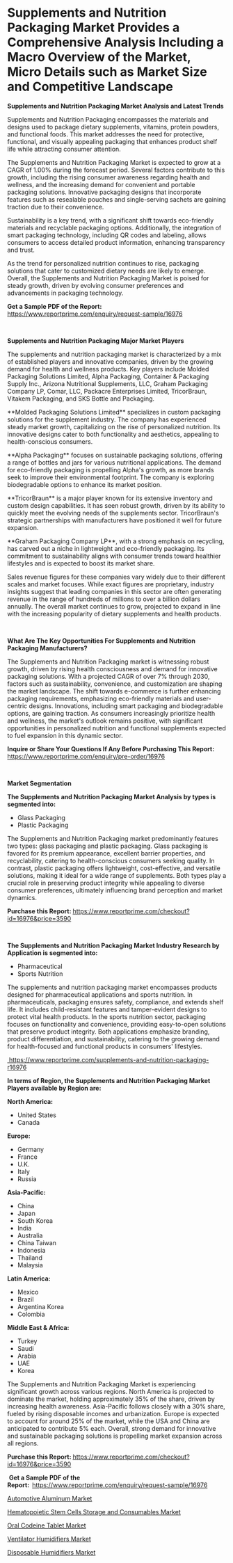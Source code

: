 <p><h1>Supplements and Nutrition Packaging Market Provides a Comprehensive Analysis Including a Macro Overview of the Market, Micro Details such as Market Size and Competitive Landscape</h1></p><p><strong>Supplements and Nutrition Packaging Market Analysis and Latest Trends</strong></p>
<p><p>Supplements and Nutrition Packaging encompasses the materials and designs used to package dietary supplements, vitamins, protein powders, and functional foods. This market addresses the need for protective, functional, and visually appealing packaging that enhances product shelf life while attracting consumer attention.</p><p>The Supplements and Nutrition Packaging Market is expected to grow at a CAGR of 1.00% during the forecast period. Several factors contribute to this growth, including the rising consumer awareness regarding health and wellness, and the increasing demand for convenient and portable packaging solutions. Innovative packaging designs that incorporate features such as resealable pouches and single-serving sachets are gaining traction due to their convenience.</p><p>Sustainability is a key trend, with a significant shift towards eco-friendly materials and recyclable packaging options. Additionally, the integration of smart packaging technology, including QR codes and labeling, allows consumers to access detailed product information, enhancing transparency and trust.</p><p>As the trend for personalized nutrition continues to rise, packaging solutions that cater to customized dietary needs are likely to emerge. Overall, the Supplements and Nutrition Packaging Market is poised for steady growth, driven by evolving consumer preferences and advancements in packaging technology.</p></p>
<p><strong>Get a Sample PDF of the Report:&nbsp;</strong> <a href="https://www.reportprime.com/enquiry/request-sample/16976?utm_campaign=11&utm_medium=2&utm_source=Github&utm_content=ia&utm_term=27112024&utm_id=supplements-and-nutrition-packaging">https://www.reportprime.com/enquiry/request-sample/16976</a></p>
<p>&nbsp;</p>
<p><strong>Supplements and Nutrition Packaging Major Market Players</strong></p>
<p><p>The supplements and nutrition packaging market is characterized by a mix of established players and innovative companies, driven by the growing demand for health and wellness products. Key players include Molded Packaging Solutions Limited, Alpha Packaging, Container & Packaging Supply Inc., Arizona Nutritional Supplements, LLC, Graham Packaging Company LP, Comar, LLC, Packacre Enterprises Limited, TricorBraun, Vitakem Packaging, and SKS Bottle and Packaging.</p><p>**Molded Packaging Solutions Limited** specializes in custom packaging solutions for the supplement industry. The company has experienced steady market growth, capitalizing on the rise of personalized nutrition. Its innovative designs cater to both functionality and aesthetics, appealing to health-conscious consumers.</p><p>**Alpha Packaging** focuses on sustainable packaging solutions, offering a range of bottles and jars for various nutritional applications. The demand for eco-friendly packaging is propelling Alpha's growth, as more brands seek to improve their environmental footprint. The company is exploring biodegradable options to enhance its market position.</p><p>**TricorBraun** is a major player known for its extensive inventory and custom design capabilities. It has seen robust growth, driven by its ability to quickly meet the evolving needs of the supplements sector. TricorBraun's strategic partnerships with manufacturers have positioned it well for future expansion.</p><p>**Graham Packaging Company LP**, with a strong emphasis on recycling, has carved out a niche in lightweight and eco-friendly packaging. Its commitment to sustainability aligns with consumer trends toward healthier lifestyles and is expected to boost its market share.</p><p>Sales revenue figures for these companies vary widely due to their different scales and market focuses. While exact figures are proprietary, industry insights suggest that leading companies in this sector are often generating revenue in the range of hundreds of millions to over a billion dollars annually. The overall market continues to grow, projected to expand in line with the increasing popularity of dietary supplements and health products.</p></p>
<p>&nbsp;</p>
<p><strong>What Are The Key Opportunities For Supplements and Nutrition Packaging Manufacturers?</strong></p>
<p><p>The Supplements and Nutrition Packaging market is witnessing robust growth, driven by rising health consciousness and demand for innovative packaging solutions. With a projected CAGR of over 7% through 2030, factors such as sustainability, convenience, and customization are shaping the market landscape. The shift towards e-commerce is further enhancing packaging requirements, emphasizing eco-friendly materials and user-centric designs. Innovations, including smart packaging and biodegradable options, are gaining traction. As consumers increasingly prioritize health and wellness, the market's outlook remains positive, with significant opportunities in personalized nutrition and functional supplements expected to fuel expansion in this dynamic sector.</p></p>
<p><strong>Inquire or Share Your Questions If Any Before Purchasing This Report:</strong> <a href="https://www.reportprime.com/enquiry/pre-order/16976?utm_campaign=11&utm_medium=2&utm_source=Github&utm_content=ia&utm_term=27112024&utm_id=supplements-and-nutrition-packaging">https://www.reportprime.com/enquiry/pre-order/16976</a></p>
<p>&nbsp;</p>
<p><strong>Market Segmentation</strong></p>
<p><strong>The Supplements and Nutrition Packaging Market Analysis by types is segmented into:</strong></p>
<p><ul><li>Glass Packaging</li><li>Plastic Packaging</li></ul></p>
<p><p>The Supplements and Nutrition Packaging market predominantly features two types: glass packaging and plastic packaging. Glass packaging is favored for its premium appearance, excellent barrier properties, and recyclability, catering to health-conscious consumers seeking quality. In contrast, plastic packaging offers lightweight, cost-effective, and versatile solutions, making it ideal for a wide range of supplements. Both types play a crucial role in preserving product integrity while appealing to diverse consumer preferences, ultimately influencing brand perception and market dynamics.</p></p>
<p><strong>Purchase this Report:&nbsp;</strong><a href="https://www.reportprime.com/checkout?id=16976&price=3590&utm_campaign=11&utm_medium=2&utm_source=Github&utm_content=ia&utm_term=27112024&utm_id=supplements-and-nutrition-packaging">https://www.reportprime.com/checkout?id=16976&price=3590</a></p>
<p>&nbsp;</p>
<p><strong>The Supplements and Nutrition Packaging Market Industry Research by Application is segmented into:</strong></p>
<p><ul><li>Pharmaceutical</li><li>Sports Nutrition</li></ul></p>
<p><p>The supplements and nutrition packaging market encompasses products designed for pharmaceutical applications and sports nutrition. In pharmaceuticals, packaging ensures safety, compliance, and extends shelf life. It includes child-resistant features and tamper-evident designs to protect vital health products. In the sports nutrition sector, packaging focuses on functionality and convenience, providing easy-to-open solutions that preserve product integrity. Both applications emphasize branding, product differentiation, and sustainability, catering to the growing demand for health-focused and functional products in consumers' lifestyles.</p></p>
<p><a href="https://www.reportprime.com/supplements-and-nutrition-packaging-r16976?utm_campaign=11&utm_medium=2&utm_source=Github&utm_content=ia&utm_term=27112024&utm_id=supplements-and-nutrition-packaging">&nbsp;https://www.reportprime.com/supplements-and-nutrition-packaging-r16976</a></p>
<p><strong>In terms of Region, the Supplements and Nutrition Packaging Market Players available by Region are:</strong></p>
<p>
    <p> <strong> North America: </strong>
        <ul>
            <li>United States</li>
            <li>Canada</li>
        </ul>
        </p> 
    <p> <strong> Europe: </strong>
        <ul>
            <li>Germany</li>
            <li>France</li>
            <li>U.K.</li>
            <li>Italy</li>
            <li>Russia</li>
        </ul>
        </p> 
    <p> <strong> Asia-Pacific: </strong>
        <ul>
            <li>China</li>
            <li>Japan</li>
            <li>South Korea</li>
            <li>India</li>
            <li>Australia</li>
            <li>China Taiwan</li>
            <li>Indonesia</li>
            <li>Thailand</li>
            <li>Malaysia</li>
        </ul>
        </p> 
    <p> <strong> Latin America: </strong>
        <ul>
            <li>Mexico</li>
            <li>Brazil</li>
            <li>Argentina Korea</li>
            <li>Colombia</li>
        </ul>
        </p> 
    <p> <strong> Middle East & Africa: </strong>
        <ul>
            <li>Turkey</li>
            <li>Saudi</li>
            <li>Arabia</li>
            <li>UAE</li>
            <li>Korea</li>
        </ul>
    </p>
    </p>
<p><p>The Supplements and Nutrition Packaging Market is experiencing significant growth across various regions. North America is projected to dominate the market, holding approximately 35% of the share, driven by increasing health awareness. Asia-Pacific follows closely with a 30% share, fueled by rising disposable incomes and urbanization. Europe is expected to account for around 25% of the market, while the USA and China are anticipated to contribute 5% each. Overall, strong demand for innovative and sustainable packaging solutions is propelling market expansion across all regions.</p></p>
<p><strong>Purchase this Report: </strong><a href="https://www.reportprime.com/checkout?id=16976&price=3590&utm_campaign=11&utm_medium=2&utm_source=Github&utm_content=ia&utm_term=27112024&utm_id=supplements-and-nutrition-packaging">https://www.reportprime.com/checkout?id=16976&price=3590</a></p>
<p>&nbsp;<strong>Get a Sample PDF of the Report:&nbsp;&nbsp;</strong><a href="https://www.reportprime.com/enquiry/request-sample/16976?utm_campaign=11&utm_medium=2&utm_source=Github&utm_content=ia&utm_term=27112024&utm_id=supplements-and-nutrition-packaging">https://www.reportprime.com/enquiry/request-sample/16976</a></p>
<p><strong></strong></p>
<p><p><a href="https://github.com/ChiragRp1/Market-Research-Report-List-6/blob/main/automotive-aluminum-market.md?utm_campaign=11&utm_medium=2&utm_source=Github&utm_content=ia&utm_term=27112024&utm_id=supplements-and-nutrition-packaging">Automotive Aluminum Market</a></p><p><a href="https://issuu.com/reportprime-2/docs/hematopoietic-stem-cells-storage-an_9ca7ea570cd3e0?utm_campaign=11&utm_medium=2&utm_source=Github&utm_content=ia&utm_term=27112024&utm_id=supplements-and-nutrition-packaging">Hematopoietic Stem Cells Storage and Consumables Market</a></p><p><a href="https://issuu.com/reportprime-2/docs/oral-codeine-tablet-market-size-203_be8f6e2e8109b8?utm_campaign=11&utm_medium=2&utm_source=Github&utm_content=ia&utm_term=27112024&utm_id=supplements-and-nutrition-packaging">Oral Codeine Tablet Market</a></p><p><a href="https://www.linkedin.com/pulse/global-ventilator-humidifiers-market-analysis-trends-forecasts-ebnie?utm_campaign=11&utm_medium=2&utm_source=Github&utm_content=ia&utm_term=27112024&utm_id=supplements-and-nutrition-packaging">Ventilator Humidifiers Market</a></p><p><a href="https://www.linkedin.com/pulse/understanding-64-cagrforecast-disposable-humidifiers-industry-eknqe?utm_campaign=11&utm_medium=2&utm_source=Github&utm_content=ia&utm_term=27112024&utm_id=supplements-and-nutrition-packaging">Disposable Humidifiers Market</a></p></p>
